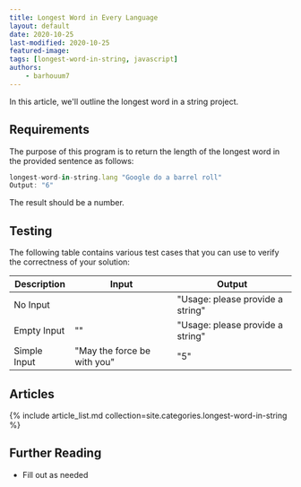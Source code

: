 ```yaml
---
title: Longest Word in Every Language
layout: default
date: 2020-10-25
last-modified: 2020-10-25
featured-image:
tags: [longest-word-in-string, javascript]
authors:
    - barhouum7
---
```


In this article, we'll outline the longest word in a string project.

## Requirements

The purpose of this program is to return the length of the longest word in the provided sentence as follows:

```javascript
longest-word-in-string.lang "Google do a barrel roll"
Output: "6"
```

The result should be a number.

## Testing

The following table contains various test cases that you can use to verify the 
correctness of your solution:

| Description | Input | Output |
|--------------|-------|--------|
| No Input | | "Usage: please provide a string" |
| Empty Input | "" | "Usage: please provide a string" |
| Simple Input | "May the force be with you" | "5" |

## Articles

{% include article_list.md collection=site.categories.longest-word-in-string %}

## Further Reading

- Fill out as needed
